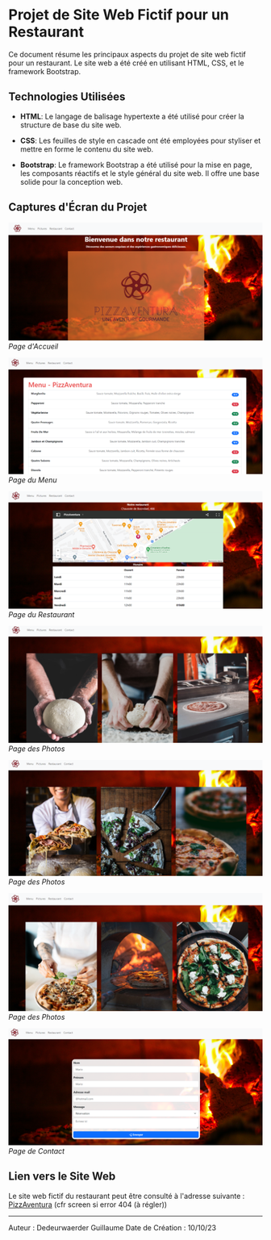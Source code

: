 # Projet de Site Web Fictif pour un Restaurant

Ce document résume les principaux aspects du projet de site web fictif pour un restaurant. Le site web a été créé en utilisant HTML, CSS, et le framework Bootstrap.

## Technologies Utilisées

- **HTML**: Le langage de balisage hypertexte a été utilisé pour créer la structure de base du site web.

- **CSS**: Les feuilles de style en cascade ont été employées pour styliser et mettre en forme le contenu du site web.

- **Bootstrap**: Le framework Bootstrap a été utilisé pour la mise en page, les composants réactifs et le style général du site web. Il offre une base solide pour la conception web.

## Captures d'Écran du Projet

![Capture d'écran de la Page d'Accueil](./img/CE_Acceuil.png)
*Page d'Accueil*

![Capture d'écran de la Page du Menu](./img/CE_Menu.png)
*Page du Menu*

![Capture d'écran de la Page du Restaurant](./img/CE_Resto.png)
*Page du Restaurant*

![Capture d'écran de la Page des Photos](./img/CE_pic1.png)
*Page des Photos*

![Capture d'écran de la Page des Photos](./img/CE_pic2.png)
*Page des Photos*

![Capture d'écran de la Page des Photos](./img/CE_pic3.png)
*Page des Photos*

![Capture d'écran de la Page de Contact](./img/CE_Contact.png)
*Page de Contact*

## Lien vers le Site Web

Le site web fictif du restaurant peut être consulté à l'adresse suivante : [PizzAventura](https://zanko19.github.io/restaurant-css-framework/index.html) (cfr screen si error 404 (à régler))

---
Auteur : Dedeurwaerder Guillaume
Date de Création : 10/10/23
